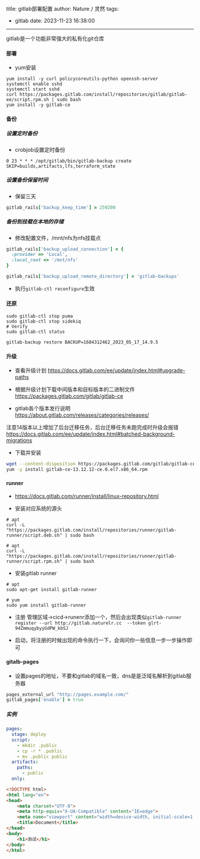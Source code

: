 title: gitlab部署配置
author: Nature丿灵然
tags:
  - gitlab
date: 2023-11-23 16:38:00
---
gitlab是一个功能非常强大的私有化git仓库

<!--more-->

#### 部署

- yum安装

```shell
yum install -y curl policycoreutils-python openssh-server
systemctl enable sshd
systemctl start sshd
curl https://packages.gitlab.com/install/repositories/gitlab/gitlab-ee/script.rpm.sh | sudo bash
yum install -y gitlab-ce
```

#### 备份

##### 设置定时备份

- crobjob设置定时备份

```shell
0 23 * * * /opt/gitlab/bin/gitlab-backup create SKIP=builds,artifacts,lfs,terraform_state
```

##### 设置备份保留时间

- 保留三天

```ruby
gitlab_rails['backup_keep_time'] = 259200
```

##### 备份到挂载在本地的存储

- 修改配置文件，/mnt/nfs为nfs挂载点

```ruby
gitlab_rails['backup_upload_connection'] = {
  :provider => 'Local',
  :local_root => '/mnt/nfs'
}

gitlab_rails['backup_upload_remote_directory'] = 'gitlab-backups'
```

- 执行`gitlab-ctl reconfigure`生效

#### 还原

```shell
sudo gitlab-ctl stop puma
sudo gitlab-ctl stop sidekiq
# Verify
sudo gitlab-ctl status

gitlab-backup restore BACKUP=1684312462_2023_05_17_14.9.5
```

#### 升级

- 查看升级计划 <https://docs.gitlab.com/ee/update/index.html#upgrade-paths>

- 根据升级计划下载中间版本和目标版本的二进制文件<https://packages.gitlab.com/gitlab/gitlab-ce>

- gitlab各个版本发行说明<https://about.gitlab.com/releases/categories/releases/>

注意14版本以上增加了后台迁移任务，后台迁移任务未跑完成时升级会报错 <https://docs.gitlab.com/ee/update/index.html#batched-background-migrations>

- 下载并安装

```bash
wget --content-disposition https://packages.gitlab.com/gitlab/gitlab-ce/packages/el/7/gitlab-ce-13.12.12-ce.0.el7.x86_64.rpm/download.rpm
yum -y install gitlab-ce-13.12.12-ce.0.el7.x86_64.rpm
```

#### runner

- <https://docs.gitlab.com/runner/install/linux-repository.html>

- 安装对应系统的源头

```shell
# apt
curl -L "https://packages.gitlab.com/install/repositories/runner/gitlab-runner/script.deb.sh" | sudo bash

# apt
curl -L "https://packages.gitlab.com/install/repositories/runner/gitlab-runner/script.rpm.sh" | sudo bash
```

- 安装gitlab runner

```shell
# apt
sudo apt-get install gitlab-runner

# yum
sudo yum install gitlab-runner
```

- 注册 管理区域->cicd->runenr添加一个，然后会出现类似`gitlab-runner register --url http://gitlab.naturelr.cc  --token glrt-94ZmmuqybyyGdPW_kbSJ`

- 启动，将注册的时候出现的命令执行一下，会询问你一些信息一步一步操作即可

#### gitalb-pages

- 设置pages的地址，不要和gitlab的域名一致，dns是是泛域名解析到gitlab服务器

```ruby
pages_external_url "http://pages.example.com/"
gitlab_pages['enable'] = true
```

##### 实例

```yaml
pages:
  stage: deploy
  script:
    - mkdir .public
    - cp -r * .public
    - mv .public public
  artifacts:
    paths:
      - public
  only:
```

```html
<!DOCTYPE html>
<html lang="en">
<head>
    <meta charset="UTF-8">
    <meta http-equiv="X-UA-Compatible" content="IE=edge">
    <meta name="viewport" content="width=device-width, initial-scale=1.0">
    <title>Document</title>
</head>
<body>
    <h1>测试</h1>
</body>
</html>
```
